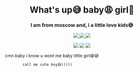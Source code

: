 <div id='header' align="center">
  <h1>What's up😅 baby😩 girl🙎 </h1>
  <h3> I am from moscow and, i a little love kids😅 </h3>
  <a href="https://t.me/+w-uCHDeJQN9iMDgy">
    <img src="https://img.shields.io/badge/Telegram-2CA5E0?style=for-the-badge&logo=telegram&logoColor=white">
  </a>
  <a href="https://molitvaslovo.ru/wp-content/uploads/a/c/d/acd72dd97c165a9ce29a281e2e862877.jpeg">
    <img src="https://img.shields.io/badge/Wire-B71C1C?style=for-the-badge&logo=wire&logoColor=white">
  </a>
  <a href="https://tankionline.com/ru/">
    <img src="https://img.shields.io/badge/matrix-000000?style=for-the-badge&logo=Matrix&logoColor=white">
  </a>
  <div id="stat" align="center">
    <p>
      <img src="https://github-profile-summary-cards.vercel.app/api/cards/profile-details?username=RoMyKu6&theme=dark">
      <img src="https://github-profile-summary-cards.vercel.app/api/cards/most-commit-language?username=RoMyKu6&theme=dark">
      <img src="https://github-profile-summary-cards.vercel.app/api/cards/stats?username=RoMyKu6&theme=dark">
    </p>
  </div>
</div>
cmn baby i know u wont me baby little girl😅😅


            call me cute boy😅)))))
